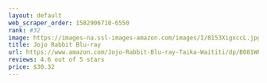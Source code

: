 ```yaml
---
layout: default 
﻿web_scraper_order: 1582906710-6550
rank: #32
image: https://images-na.ssl-images-amazon.com/images/I/8153XigxccL.jpg
title: Jojo Rabbit Blu-ray
url: https://www.amazon.com/Jojo-Rabbit-Blu-ray-Taika-Waititi/dp/B081WP9WFW/ref=zg_mw_movies-tv_32?_encoding=UTF8&psc=1&refRID=0STWD1YRS3TMPPRB8GBJ
reviews: 4.6 out of 5 stars
price: $30.32 
---
```

